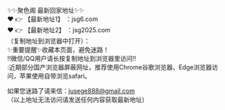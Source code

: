 ✨✨聚色阁 最新回家地址✨✨  
❤️ 👉 【最新地址1】 ：jsg6.com   
❤️ 👉 【最新地址2】 ：jsg2025.com  
（复制地址到浏览器中打开）：  
✨重要提醒✨收藏本页面，避免迷路！  
‼️微信/QQ用户请长按复制地址到浏览器里访问‼  
:近期部分国产浏览器屏蔽网址，推荐使用Chrome谷歌浏览器、Edge浏览器访问，苹果使用自带浏览safari。  

如果您迷路了请来信：jusege888@gmail.com  
（以上地址无法访问请发送任何内容获取最新地址）  
